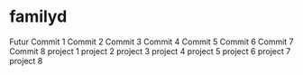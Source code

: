 # familyd
Futur
Commit 1
Commit 2
Commit 3
Commit 4
Commit 5
Commit 6
Commit 7
Commit 8
project 1
project 2
project 3
project 4
project 5
project 6
project 7
project 8
